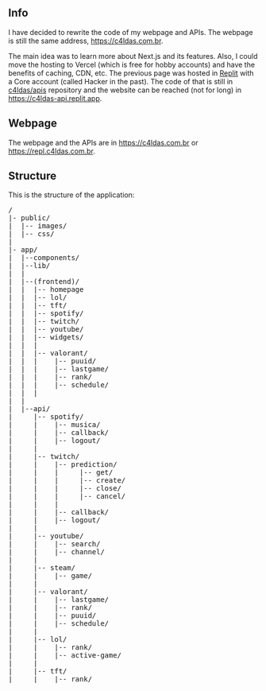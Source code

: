<h2>Info</h2>

I have decided to rewrite the code of my webpage and APIs. The webpage is still the same address, https://c4ldas.com.br. 

The main idea was to learn more about Next.js and its features. Also, I could move the hosting to Vercel (which is free for hobby accounts) and have the benefits of caching, CDN, etc. 
The previous page was hosted in [Replit](https://replit.com) with a Core account (called Hacker in the past). The code of that is still in [c4ldas/apis](https://github.com/c4ldas/apis) repository and the website can be reached (not for long) in https://c4ldas-api.replit.app.

<h2>Webpage</h2>

The webpage and the APIs are in https://c4ldas.com.br or https://repl.c4ldas.com.br.

<h2> Structure </h2>

This is the structure of the application:

<pre>
/
|- public/
|  |-- images/
|  |-- css/
|
|- app/
|  |--components/
|  |--lib/
|  |
|  |--(frontend)/
|  |  |-- homepage          
|  |  |-- lol/              
|  |  |-- tft/              
|  |  |-- spotify/          
|  |  |-- twitch/           
|  |  |-- youtube/          
|  |  |-- widgets/          
|  |  |
|  |  |-- valorant/         
|  |  |    |-- puuid/       
|  |  |    |-- lastgame/    
|  |  |    |-- rank/        
|  |  |    |-- schedule/    
|  |  |
|  |
|  |--api/
|     |-- spotify/
|     |    |-- musica/      
|     |    |-- callback/    
|     |    |-- logout/      
|     |
|     |-- twitch/
|     |    |-- prediction/
|     |    |     |-- get/   
|     |    |     |-- create/
|     |    |     |-- close/ 
|     |    |     |-- cancel/
|     |    |
|     |    |-- callback/    
|     |    |-- logout/      
|     |
|     |-- youtube/
|     |    |-- search/      
|     |    |-- channel/     
|     |             
|     |-- steam/
|     |    |-- game/        
|     |
|     |-- valorant/
|     |    |-- lastgame/    
|     |    |-- rank/        
|     |    |-- puuid/       
|     |    |-- schedule/    
|     |
|     |-- lol/        
|     |    |-- rank/
|     |    |-- active-game/
|     |
|     |-- tft/        
|     |    |-- rank/        
</pre>
